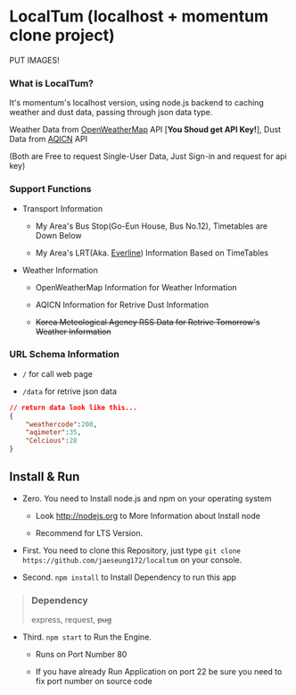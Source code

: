# LocalTum (localhost + momentum clone project)

PUT IMAGES!

### What is LocalTum?

It's momentum's localhost version, using node.js backend to caching weather and dust data, passing through json data type.

Weather Data from [OpenWeatherMap](http://openweathermap.org) API [**You Shoud get API Key!**], Dust Data from [AQICN](http://aqicn.org) API

(Both are Free to request Single-User Data, Just Sign-in and request for api key)

### Support Functions

- Transport Information

    - My Area's Bus Stop(Go-Eun House, Bus No.12), Timetables are Down Below

    - My Area's LRT(Aka. [Everline](https://en.wikipedia.org/wiki/Everline)) Information Based on TimeTables

- Weather Information

    - OpenWeatherMap Information for Weather Information

    - AQICN Information for Retrive Dust Information

    - ~~Korea Meteological Agency RSS Data for Retrive Tomorrow's Weather Information~~

### URL Schema Information

- `/` for call web page

- `/data` for retrive json data

```json
// return data look like this...
{
    "weathercode":200,
    "aqimeter":35,
    "Celcious":28
}
```

## Install & Run

- Zero. You need to Install node.js and npm on your operating system

    - Look http://nodejs.org to More Information about Install node

    - Recommend for LTS Version.

- First. You need to clone this Repository, just type `git clone https://github.com/jaeseung172/localtum` on your console.

- Second. `npm install` to Install Dependency to run this app
> ### Dependency
> express, request, ~~pug~~

- Third. `npm start` to Run the Engine.

    - Runs on Port Number 80

    - If you have already Run Application on port 22 be sure you need to fix port number on source code